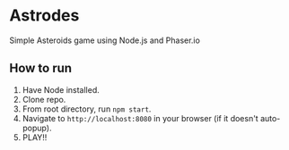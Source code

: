 # Astrodes

Simple Asteroids game using Node.js and Phaser.io

## How to run

1. Have Node installed.
2. Clone repo.
3. From root directory, run `npm start`.
4. Navigate to `http://localhost:8080` in your browser (if it doesn't auto-popup).
5. PLAY!!
